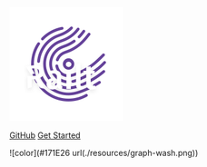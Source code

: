 ![logo](./resources/logo-big.png)

[GitHub](https://github.com/SerafimArts/Railt)
[Get Started](/README)

![color](#171E26 url(./resources/graph-wash.png))
